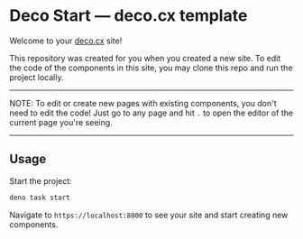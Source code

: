 # Deco Start — deco.cx template

Welcome to your [deco.cx](https://deco.cx) site!
 
This repository was created for you when you created a new site. To edit the
code of the components in this site, you may clone this repo and run the project
locally.

---

NOTE: To edit or create new pages with existing components, you don't need to
edit the code! Just go to any page and hit `.` to open the editor of
the current page you're seeing.

---
## Usage

Start the project:

```sh
deno task start
```

Navigate to `https://localhost:8000` to see your site and start creating new
components.


